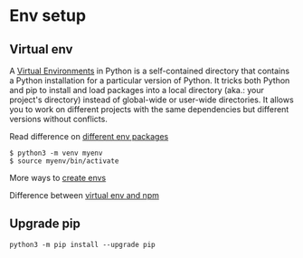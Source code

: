 # Env setup

## Virtual env

A [Virtual Environments](https://dev.to/joeljuca/til-python-virtual-environments-and-venv-c8e) in Python is a self-contained directory that contains a Python installation for a particular version of Python. It tricks both Python and pip to install and load packages into a local directory (aka.: your project's directory) instead of global-wide or user-wide directories. It allows you to work on different projects with the same dependencies but different versions without conflicts.

Read difference on [different env packages](https://stackoverflow.com/questions/41573587/what-is-the-difference-between-venv-pyvenv-pyenv-virtualenv-virtualenvwrappe)

```
$ python3 -m venv myenv
$ source myenv/bin/activate
```

More ways to [create envs](https://www.freecodecamp.org/news/python-virtual-environments-explained-with-examples/)

Difference between [virtual env and npm](https://stackoverflow.com/questions/59444346/is-npm-in-node-like-virtualenv-in-django)

## Upgrade pip

```
python3 -m pip install --upgrade pip
```
